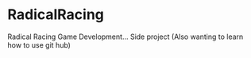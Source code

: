 RadicalRacing
=============

Radical Racing Game Development... Side project (Also wanting to learn how to use git hub)